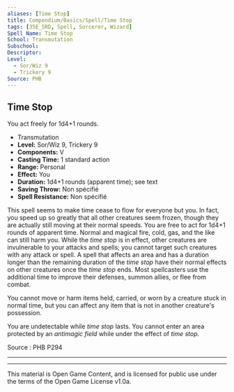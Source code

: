 ```yaml
---
aliases: [Time Stop]
title: Compendium/Basics/Spell/Time Stop
tags: [35E_SRD, Spell, Sorcerer, Wizard]
Spell Name: Time Stop
School: Transmutation
Subschool: 
Descriptor: 
Level:
  - Sor/Wiz 9
  - Trickery 9
Source: PHB
---
```



## Time Stop

You act freely for 1d4+1 rounds.

*   Transmutation
*   **Level:** Sor/Wiz 9, Trickery 9
*   **Components:** V
*   **Casting Time:** 1 standard action
*   **Range:** Personal
*   **Effect:** You
*   **Duration:** 1d4+1 rounds (apparent time); see text
*   **Saving Throw:** Non spécifié
*   **Spell Resistance:** Non spécifié

<p>This spell seems to make time cease to flow for everyone but you. In fact, you speed up so greatly that all other creatures seem frozen, though they are actually still moving at their normal speeds. You are free to act for 1d4+1 rounds of apparent time. Normal and magical fire, cold, gas, and the like can still harm you. While the <i>time stop</i> is in effect, other creatures are invulnerable to your attacks and spells; you cannot target such creatures with any attack or spell. A spell that affects an area and has a duration longer than the remaining duration of the <i>time stop</i> have their normal effects on other creatures once the <i>time stop</i> ends. Most spellcasters use the additional time to improve their defenses, summon allies, or flee from combat.</p><p>You cannot move or harm items held, carried, or worn by a creature stuck in normal time, but you can affect any item that is not in another creature's possession.</p><p>You are undetectable while <i>time stop</i> lasts. You cannot enter an area protected by an <i>antimagic field</i> while under the effect of <i>time stop.</i></p>

Source : PHB P294

---

---

This material is Open Game Content, and is licensed for public use under
the terms of the Open Game License v1.0a.

